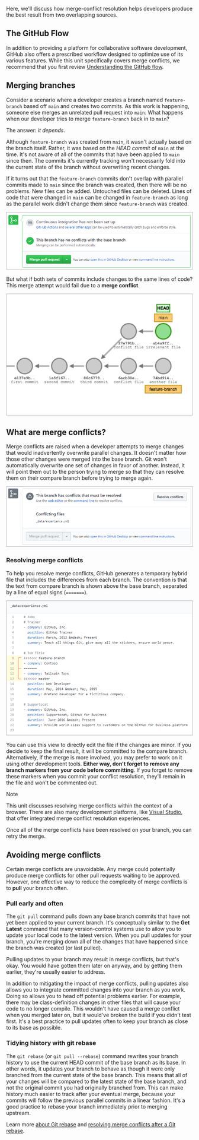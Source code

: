 Here, we'll discuss how merge-conflict resolution helps developers produce the best result from two overlapping sources.

## The GitHub Flow

In addition to providing a platform for collaborative software development, GitHub also offers a prescribed workflow designed to optimize use of its various features. While this unit specifically covers merge conflicts, we recommend that you first review [Understanding the GitHub flow](https://guides.github.com/introduction/flow/?azure-portal=true).

## Merging branches

Consider a scenario where a developer creates a branch named `feature-branch` based off `main` and creates two commits. As this work is happening, someone else merges an unrelated pull request into `main`. What happens when our developer tries to merge `feature-branch` back in to `main`?

The answer: *it depends*.

Although `feature-branch` was created from `main`, it wasn't actually based on the branch itself. Rather, it was based on the *HEAD commit* of `main` at the time. It's not aware of all of the commits that have been applied to `main` since then. The commits it's currently tracking won't necessarily fold into the current state of the branch without overwriting recent changes.

If it turns out that the `feature-branch` commits don't overlap with parallel commits made to `main` since the branch was created, then there will be no problems. New files can be added. Untouched files can be deleted. Lines of code that were changed in `main` can be changed in `feature-branch` as long as the parallel work didn't change them since `feature-branch` was created.

![A pull request with no merge conflicts.](../media/2-no-merge-conflicts.png)

But what if both sets of commits include changes to the same lines of code? This merge attempt would fail due to a **merge conflict**.

![A merge conflict.](../media/2-merge-conflict.png)

## What are merge conflicts?

Merge conflicts are raised when a developer attempts to merge changes that would inadvertently overwrite parallel changes. It doesn't matter how those other changes were merged into the base branch. Git won't automatically overwrite one set of changes in favor of another. Instead, it will point them out to the person trying to merge so that they can resolve them on their compare branch before trying to merge again.

![A pull request with merge conflicts.](../media/2-yes-merge-conflicts.png)

### Resolving merge conflicts

To help you resolve merge conflicts, GitHub generates a temporary hybrid file that includes the differences from each branch. The convention is that the text from compare branch is shown above the base branch, separated by a line of equal signs (`=======`). 

![Resolving a merge conflict.](../media/2-resolving-merge-conflict.png)

You can use this view to directly edit the file if the changes are minor. If you decide to keep the final result, it will be committed to the compare branch. Alternatively, if the merge is more involved, you may prefer to work on it using other development tools. **Either way, don't forget to remove any branch markers from your code before committing**. If you forget to remove these markers when you commit your conflict resolution, they'll remain in the file and won't be commented out.

> [!NOTE]
> This unit discusses resolving merge conflicts within the context of a browser. There are also many development platforms, like [Visual Studio](https://visualstudio.microsoft.com/?azure-portal=true), that offer integrated merge conflict resolution experiences.

Once all of the merge conflicts have been resolved on your branch, you can retry the merge.

## Avoiding merge conflicts

Certain merge conflicts are unavoidable. Any merge could potentially produce merge conflicts for other pull requests waiting to be approved. However, one effective way to reduce the complexity of merge conflicts is to **pull** your branch often.

### Pull early and often

The `git pull` command pulls down any base branch commits that have not yet been applied to your current branch. It's conceptually similar to the **Get Latest** command that many version-control systems use to allow you to update your local code to the latest version. When you pull updates for your branch, you're merging down all of the changes that have happened since the branch was created (or last pulled).

Pulling updates to your branch may result in merge conflicts, but that's okay. You would have gotten them later on anyway, and by getting them earlier, they're usually easier to address.

In addition to mitigating the impact of merge conflicts, pulling updates also allows you to integrate committed changes into your branch as you work. Doing so allows you to head off potential problems earlier. For example, there may be class-definition changes in other files that will cause your code to no longer compile. This wouldn't have caused a merge conflict when you merged later on, but it would've broken the build if you didn't test first. It's a best practice to pull updates often to keep your branch as close to its base as possible.

### Tidying history with git rebase

The `git rebase` (or `git pull --rebase`) command rewrites your branch history to use the current HEAD commit of the base branch as its base. In other words, it updates your branch to behave as though it were only branched from the current state of the base branch. This means that all of your changes will be compared to the latest state of the base branch, and not the original commit you had originally branched from. This can make history much easier to track after your eventual merge, because your commits will follow the previous parallel commits in a linear fashion. It's a good practice to rebase your branch immediately prior to merging upstream.

Learn more [about Git rebase](https://help.github.com/github/using-git/about-git-rebase?azure-portal=true) and [resolving merge conflicts after a Git rebase](https://help.github.com/github/using-git/resolving-merge-conflicts-after-a-git-rebase?azure-portal=true).